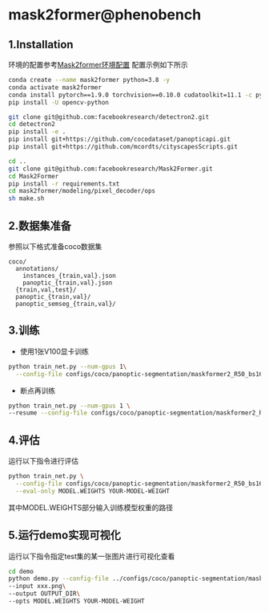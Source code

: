 # mask2former@phenobench

## 1.Installation

环境的配置参考[Mask2former环境配置](https://github.com/facebookresearch/Mask2Former/blob/main/INSTALL.md)
配置示例如下所示

```bash
conda create --name mask2former python=3.8 -y
conda activate mask2former
conda install pytorch==1.9.0 torchvision==0.10.0 cudatoolkit=11.1 -c pytorch -c nvidia
pip install -U opencv-python

git clone git@github.com:facebookresearch/detectron2.git
cd detectron2
pip install -e .
pip install git+https://github.com/cocodataset/panopticapi.git
pip install git+https://github.com/mcordts/cityscapesScripts.git

cd ..
git clone git@github.com:facebookresearch/Mask2Former.git
cd Mask2Former
pip install -r requirements.txt
cd mask2former/modeling/pixel_decoder/ops
sh make.sh
```

## 2.数据集准备

参照以下格式准备coco数据集

```plaintext
coco/
  annotations/
    instances_{train,val}.json
    panoptic_{train,val}.json
  {train,val,test}/
  panoptic_{train,val}/  
  panoptic_semseg_{train,val}/
```

## 3.训练

* 使用1张V100显卡训练

```bash
python train_net.py --num-gpus 1\
  --config-file configs/coco/panoptic-segmentation/maskformer2_R50_bs16_50ep.yaml
```

* 断点再训练

```bash
python train_net.py --num-gpus 1 \
--resume --config-file configs/coco/panoptic-segmentation/maskformer2_R50_bs16_50ep.yaml
```

## 4.评估

运行以下指令进行评估

```bash
python train_net.py \
  --config-file configs/coco/panoptic-segmentation/maskformer2_R50_bs16_50ep.yaml \
  --eval-only MODEL.WEIGHTS YOUR-MODEL-WEIGHT
```

其中MODEL.WEIGHTS部分输入训练模型权重的路径

## 5.运行demo实现可视化

运行以下指令指定test集的某一张图片进行可视化查看

```bash
cd demo
python demo.py --config-file ../configs/coco/panoptic-segmentation/maskformer2_R50_bs16_50ep.yaml\
--input xxx.png\
--output OUTPUT_DIR\
--opts MODEL.WEIGHTS YOUR-MODEL-WEIGHT
```
